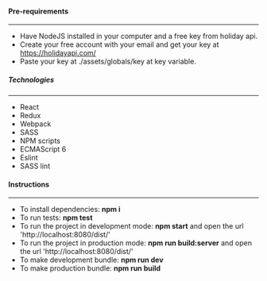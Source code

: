 #### Pre-requirements
---
- Have NodeJS installed in your computer and a free key from holiday api.
- Create your free account with your email and get your key at https://holidayapi.com/
- Paste your key at ./assets/globals/key at key variable.

##### Technologies
---
- React
- Redux
- Webpack
- SASS
- NPM scripts
- ECMAScript 6
- Eslint
- SASS lint

#### Instructions
---

- To install dependencies: **npm i**
- To run tests: **npm test**
- To run the project in development mode: **npm start** and open the url 'http://localhost:8080/dist/'
- To run the project in production mode: **npm run build:server** and open the url 'http://localhost:8080/dist/'
- To make development bundle: **npm run dev**
- To make production bundle: **npm run build**
